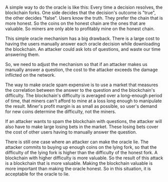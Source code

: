 A simple way to do the oracle is like this:
Every time a decision resolves, the blockchain forks. One side decides that the decision's outcome is "true", the other decides "false".
Users know the truth. They prefer the chain that is more honest. So the coins on the honest chain are the ones that are valuable. So miners are only able to profitably mine on the honest chain.

This simple oracle mechanism has a big drawback.
There is a large cost to having the users manually answer each oracle decision while downloading the blockchain.
An attacker could ask lots of questions, and waste our time answering them.

So, we need to adjust the mechanism so that if an attacker makes us manually answer a question, the cost to the attacker exceeds the damage inflicted on the network.

The way to make oracle spam expensive is to use a market that measures the correlation between the answer to the question and the blockchain's difficulty.
The blockchain's difficulty is averaged over a long-enough period of time, that miners can't afford to mine at a loss long enough to manipulate the result.
Miner's profit margin is as small as possible, so user's demand for new coins determine the difficulty, not the miners.

If an attacker wants to spam the blockchain with questions, the attacker will also have to make large losing bets in the market. These losing bets cover the cost of other users having to manually answer the question.

There is still one case where an attacker can make the oracle lie.
The attacker commits to buying up enough coins on the lying fork, so that the difficulty of the lying fork is higher than the difficulty of the honest fork.
A blockchain with higher difficulty is more valuable.
So the result of this attack is a blockchain that is more valuable.
Making the blockchain valuable is more important than making the oracle honest.
So in this situation, it is acceptable for the oracle to lie.
